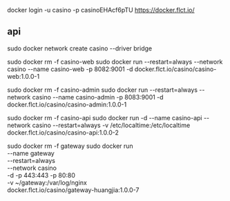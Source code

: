  docker login  -u casino -p casinoEHAcf6pTU https://docker.flct.io/

## api
sudo docker network create casino --driver bridge

sudo docker rm -f casino-web
sudo docker run  --restart=always --network casino --name casino-web -p 8082:9001 -d docker.flct.io/casino/casino-web:1.0.0-1


sudo docker rm -f casino-admin
sudo docker run  --restart=always --network casino --name casino-admin -p 8083:9001 -d docker.flct.io/casino/casino-admin:1.0.0-1


sudo docker rm -f casino-api
sudo docker run -d --name casino-api --network casino --restart=always -v /etc/localtime:/etc/localtime  docker.flct.io/casino/casino-api:1.0.0-2


sudo docker rm -f gateway
sudo docker run \
--name gateway \
--restart=always \
--network casino \
-d -p 443:443 -p 80:80 \
-v ~/gateway:/var/log/nginx \
docker.flct.io/casino/gateway-huangjia:1.0.0-7